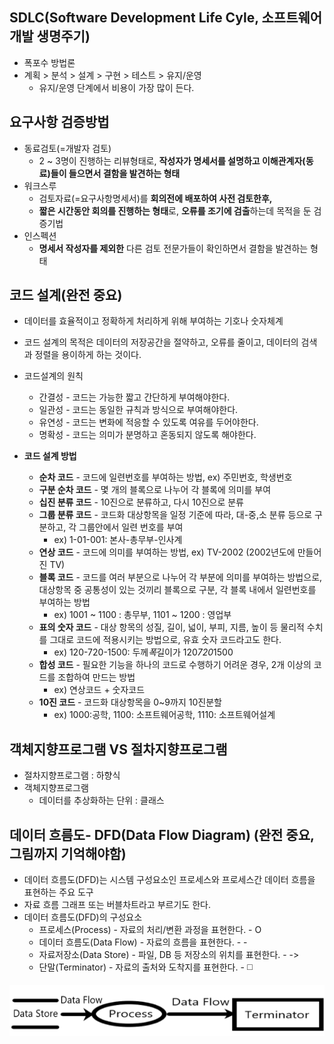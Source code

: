## SDLC(Software Development Life Cyle, 소프트웨어 개발 생명주기)
- 폭포수 방법론
- 계획 > 분석 > 설계 > 구현 > 테스트 > 유지/운영
  - 유지/운영 단계에서 비용이 가장 많이 든다.

## 요구사항 검증방법
- 동료검토(=개발자 검토) 
  - 2 ~ 3명이 진행하는 리뷰형태로, **작성자가 명세서를 설명하고 이해관계자(동료)들이 들으면서 결함을 발견하는 형태**
- 워크스루
  - 검토자료(=요구사항명세서)를 **회의전에 배포하여 사전 검토한후,**
  - **짧은 시간동안 회의를 진행하는 형태**로, **오류를 조기에 검출**하는데 목적을 둔 검증기법
- 인스펙션
  - **명세서 작성자를 제외한** 다른 검토 전문가들이 확인하면서 결함을 발견하는 형태

## 코드 설계(완전 중요)
- 데이터를 효율적이고 정확하게 처리하게 위해 부여하는 기호나 숫자체계
- 코드 설계의 목적은 데이터의 저장공간을 절약하고, 오류를 줄이고, 데이터의 검색과 정렬을 용이하게 하는 것이다.

- 코드설계의 원칙
  - 간결성 - 코드는 가능한 짧고 간단하게 부여해야한다.
  - 일관성 - 코드는 동일한 규칙과 방식으로 부여해야한다.
  - 유연성 - 코드는 변화에 적응할 수 있도록 여유를 두어야한다.
  - 명확성 - 코드는 의미가 분명하고 혼동되지 않도록 해야한다.
- **코드 설계 방법** 
  - **순차 코드** - 코드에 일련번호를 부여하는 방법, ex) 주민번호, 학생번호
  - **구분 순차 코드** - 몇 개의 블록으로 나누어 각 블록에 의미를 부여
  - **십진 분류 코드** - 10진으로 분류하고, 다시 10진으로 분류
  - **그룹 분류 코드** - 코드화 대상항목을 일정 기준에 따라, 대-중,소 분류 등으로 구분하고, 각 그룹안에서 일련 번호를 부여
    - ex) 1-01-001: 본사-총무부-인사계
  - **연상 코드** - 코드에 의미를 부여하는 방법, ex) TV-2002 (2002년도에 만들어진 TV)
  - **블록 코드** - 코드를 여러 부분으로 나누어 각 부분에 의미를 부여하는 방법으로, 대상항목 중 공통성이 있는 것끼리 블록으로 구분, 각 블록 내에서 일련번호를 부여하는 방법
    - ex) 1001 ~ 1100 : 총무부, 1101 ~ 1200 : 영업부
  - **표의 숫자 코드** - 대상 항목의 성질, 길이, 넓이, 부피, 지름, 높이 등 물리적 수치를 그대로 코드에 적용시키는 방법으로, 유효 숫자 코드라고도 한다.
    - ex) 120-720-1500: 두께*폭*길이가 120*720*1500
  - **합성 코드** - 필요한 기능을 하나의 코드로 수행하기 어려운 경우, 2개 이상의 코드를 조합하여 만드는 방법
    - ex) 연상코드 + 숫자코드
  - **10진 코드** - 코드화 대상항목을 0~9까지 10진분할
    - ex) 1000:공학, 1100: 소프트웨어공학, 1110: 소프트웨어설계

## 객체지향프로그램 VS 절차지향프로그램
- 절차지향프로그램 : 하향식
- 객체지향프로그램
  - 데이터를 추상화하는 단위 : 클래스

## 데이터 흐름도- DFD(Data Flow Diagram) (완전 중요, 그림까지 기억해야함)
- 데이터 흐름도(DFD)는 시스템 구성요소인 프로세스와 프로세스간 데이터 흐름을 표현하는 주요 도구
- 자료 흐름 그래프 또는 버블차트라고 부르기도 한다.
- 데이터 흐름도(DFD)의 구성요소
  - 프로세스(Process) - 자료의 처리/변환 과정을 표현한다. - O
  - 데이터 흐름도(Data Flow) - 자료의 흐름을 표현한다. - -
  - 자료저장소(Data Store) - 파일, DB 등 저장소의 위치를 표현한다. - ->
  - 단말(Terminator) - 자료의 출처와 도착지를 표현한다. - ◻️

<img src="../software-design/image/data-flow-diagram-suhyun.png">